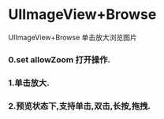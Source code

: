 # UIImageView+Browse
UIImageView+Browse 单击放大浏览图片

### 0.set allowZoom 打开操作.
### 1.单击放大.
### 2.预览状态下,支持单击,双击,长按,拖拽.
